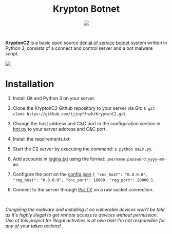 <h1 align="center">Krypton Botnet</h1>

<p align="center">
    <img src="https://github.com/CirqueiraDev/KryptonC2/assets/118860604/25572868-0674-4963-afc4-16a8291473e7">
</p>

<br>

 **KryptonC2** is a basic open source [denial of service](https://en.wikipedia.org/wiki/Denial-of-service_attack) [botnet](https://en.wikipedia.org/wiki/Botnet) system written in Python 3, consists of a connect and control server and a bot malware script.

<img src="https://user-images.githubusercontent.com/73097560/115834477-dbab4500-a447-11eb-908a-139a6edaec5c.gif"><br>

# Installation
1. Install Git and Python 3 on your server.
2. Clone the KryptonC2 Github repository to your server via Git: `$ git clone https://github.com/tjjnyffnzh/KryptonC2.git`.
3. Change the host address and C&C port in the configuration section in [bot.py](src/Payload/bot.py) to your server address and C&C port.
4. Install the requirements.txt
5. Start the C2 server by executing the command: `$ python main.py`.
6. Add accounts in [logins.txt](/src/logins.txt) using the format: `username:password:yyyy-mm-dd`.
7. Configure the port on the [config.json](/src/config.json) `{
"cnc_host": "0.0.0.0",
  "reg_host": "0.0.0.0",
  "cnc_port": 10000,
  "reg_port": 20000
}`.

8. Connect to the server through [PuTTY](https://www.putty.org/) on a raw socket connection.

<br>

*Compiling the malware and installing it on vulnerable devices won't be told as it's highly illegal to get remote access to devices without permission. Use of this project for illegal activities is at own risk! I'm not responsible for any of your taken actions!*
